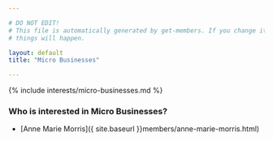 ```yaml
---

# DO NOT EDIT!
# This file is automatically generated by get-members. If you change it, bad
# things will happen.

layout: default
title: "Micro Businesses"

---
```


{% include interests/micro-businesses.md %}

### Who is interested in Micro Businesses?


* [Anne Marie Morris]({ site.baseurl }}members/anne-marie-morris.html)
